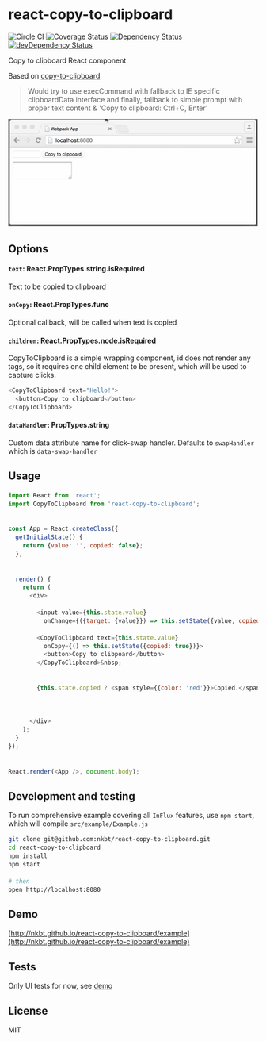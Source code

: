 # react-copy-to-clipboard

[![Circle CI](https://circleci.com/gh/nkbt/react-copy-to-clipboard.svg?style=svg)](https://circleci.com/gh/nkbt/react-copy-to-clipboard)
[![Coverage Status](https://coveralls.io/repos/nkbt/react-copy-to-clipboard/badge.svg?branch=master)](https://coveralls.io/r/nkbt/react-copy-to-clipboard?branch=master)
[![Dependency Status](https://david-dm.org/nkbt/react-copy-to-clipboard.svg)](https://david-dm.org/nkbt/react-copy-to-clipboard)
[![devDependency Status](https://david-dm.org/nkbt/react-copy-to-clipboard/dev-status.svg)](https://david-dm.org/nkbt/react-copy-to-clipboard#info=devDependencies)

Copy to clipboard React component

Based on [copy-to-clipboard](https://www.npmjs.com/package/copy-to-clipboard)

> Would try to use execCommand with fallback to IE specific clipboardData interface and finally, fallback to simple prompt with proper text content & 'Copy to clipboard: Ctrl+C, Enter'


![Copy to clipboard](src/example/copy-to-clipboard.gif)


## Options


#### `text`: React.PropTypes.string.isRequired

Text to be copied to clipboard


#### `onCopy`: React.PropTypes.func

Optional callback, will be called when text is copied


#### `children`: React.PropTypes.node.isRequired

CopyToClipboard is a simple wrapping component, id does not render any tags, so it requires one child element to be present, which will be used to capture clicks.

```js
<CopyToClipboard text="Hello!">
  <button>Copy to clipboard</button>
</CopyToClipboard>
```


#### `dataHandler`: PropTypes.string

Custom data attribute name for click-swap handler.
Defaults to `swapHandler` which is `data-swap-handler`





## Usage

```js
import React from 'react';
import CopyToClipboard from 'react-copy-to-clipboard';


const App = React.createClass({
  getInitialState() {
    return {value: '', copied: false};
  },


  render() {
    return (
      <div>

        <input value={this.state.value}
          onChange={({target: {value}}) => this.setState({value, copied: false})} />&nbsp;

        <CopyToClipboard text={this.state.value}
          onCopy={() => this.setState({copied: true})}>
          <button>Copy to clibpoard</button>
        </CopyToClipboard>&nbsp;


        {this.state.copied ? <span style={{color: 'red'}}>Copied.</span> : null}
        
        

      </div>
    );
  }
});


React.render(<App />, document.body);
```

## Development and testing

To run comprehensive example covering all `InFlux` features, use `npm start`, which will compile `src/example/Example.js`

```bash
git clone git@github.com:nkbt/react-copy-to-clipboard.git
cd react-copy-to-clipboard
npm install
npm start

# then
open http://localhost:8080
```


## Demo

[http://nkbt.github.io/react-copy-to-clipboard/example](http://nkbt.github.io/react-copy-to-clipboard/example)


## Tests

Only UI tests for now, see [demo](http://nkbt.github.io/react-copy-to-clipboard/example)


## License

MIT
